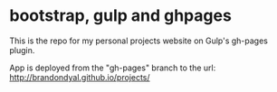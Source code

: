 # bootstrap, gulp and ghpages
This is the repo for my personal projects website on Gulp's gh-pages plugin.

App is deployed from the "gh-pages" branch to the url: http://brandondyal.github.io/projects/


